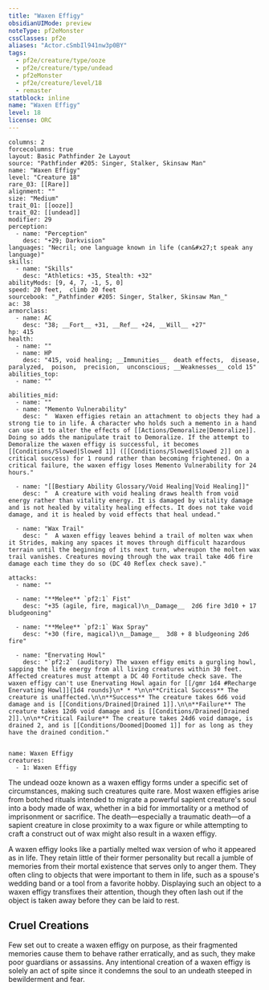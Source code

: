 ```yaml
---
title: "Waxen Effigy"
obsidianUIMode: preview
noteType: pf2eMonster
cssClasses: pf2e
aliases: "Actor.cSmbIl941nw3p0BY" 
tags:
  - pf2e/creature/type/ooze
  - pf2e/creature/type/undead
  - pf2eMonster
  - pf2e/creature/level/18
  - remaster
statblock: inline
name: "Waxen Effigy"
level: 18
license: ORC
---
```


```statblock
columns: 2
forcecolumns: true
layout: Basic Pathfinder 2e Layout
source: "Pathfinder #205: Singer, Stalker, Skinsaw Man"
name: "Waxen Effigy"
level: "Creature 18"
rare_03: [[Rare]]
alignment: ""
size: "Medium"
trait_01: [[ooze]]
trait_02: [[undead]]
modifier: 29
perception:
  - name: "Perception"
    desc: "+29; Darkvision"
languages: "Necril; one language known in life (can&#x27;t speak any language)"
skills:
  - name: "Skills"
    desc: "Athletics: +35, Stealth: +32"
abilityMods: [9, 4, 7, -1, 5, 0]
speed: 20 feet,  climb 20 feet
sourcebook: "_Pathfinder #205: Singer, Stalker, Skinsaw Man_"
ac: 38
armorclass:
  - name: AC
    desc: "38; __Fort__ +31, __Ref__ +24, __Will__ +27"
hp: 415
health:
  - name: ""
  - name: HP
    desc: "415, void healing; __Immunities__  death effects,  disease,  paralyzed,  poison,  precision,  unconscious; __Weaknesses__ cold 15"
abilities_top:
  - name: ""

abilities_mid:
  - name: ""
  - name: "Memento Vulnerability"
    desc: "  Waxen effigies retain an attachment to objects they had a strong tie to in life. A character who holds such a memento in a hand can use it to alter the effects of [[Actions/Demoralize|Demoralize]]. Doing so adds the manipulate trait to Demoralize. If the attempt to Demoralize the waxen effigy is successful, it becomes [[Conditions/Slowed|Slowed 1]] ([[Conditions/Slowed|Slowed 2]] on a critical success) for 1 round rather than becoming frightened. On a critical failure, the waxen effigy loses Memento Vulnerability for 24 hours."

  - name: "[[Bestiary Ability Glossary/Void Healing|Void Healing]]"
    desc: "  A creature with void healing draws health from void energy rather than vitality energy. It is damaged by vitality damage and is not healed by vitality healing effects. It does not take void damage, and it is healed by void effects that heal undead."

  - name: "Wax Trail"
    desc: "  A waxen effigy leaves behind a trail of molten wax when it Strides, making any spaces it moves through difficult hazardous terrain until the beginning of its next turn, whereupon the molten wax trail vanishes. Creatures moving through the wax trail take 4d6 fire damage each time they do so (DC 40 Reflex check save)."

attacks:
  - name: ""

  - name: "**Melee** `pf2:1` Fist"
    desc: "+35 (agile, fire, magical)\n__Damage__  2d6 fire 3d10 + 17 bludgeoning"

  - name: "**Melee** `pf2:1` Wax Spray"
    desc: "+30 (fire, magical)\n__Damage__  3d8 + 8 bludgeoning 2d6 fire"

  - name: "Enervating Howl"
    desc: "`pf2:2` (auditory) The waxen effigy emits a gurgling howl, sapping the life energy from all living creatures within 30 feet. Affected creatures must attempt a DC 40 Fortitude check save. The waxen effigy can't use Enervating Howl again for [[/gmr 1d4 #Recharge Enervating Howl]]{1d4 rounds}\n* * *\n\n**Critical Success** The creature is unaffected.\n\n**Success** The creature takes 6d6 void damage and is [[Conditions/Drained|Drained 1]].\n\n**Failure** The creature takes 12d6 void damage and is [[Conditions/Drained|Drained 2]].\n\n**Critical Failure** The creature takes 24d6 void damage, is drained 2, and is [[Conditions/Doomed|Doomed 1]] for as long as they have the drained condition."
 
```

```encounter-table
name: Waxen Effigy
creatures:
  - 1: Waxen Effigy
```



The undead ooze known as a waxen effigy forms under a specific set of circumstances, making such creatures quite rare. Most waxen effigies arise from botched rituals intended to migrate a powerful sapient creature's soul into a body made of wax, whether in a bid for immortality or a method of imprisonment or sacrifice. The death—especially a traumatic death—of a sapient creature in close proximity to a wax figure or while attempting to craft a construct out of wax might also result in a waxen effigy.

A waxen effigy looks like a partially melted wax version of who it appeared as in life. They retain little of their former personality but recall a jumble of memories from their mortal existence that serves only to anger them. They often cling to objects that were important to them in life, such as a spouse's wedding band or a tool from a favorite hobby. Displaying such an object to a waxen effigy transfixes their attention, though they often lash out if the object is taken away before they can be laid to rest.

## Cruel Creations

Few set out to create a waxen effigy on purpose, as their fragmented memories cause them to behave rather erratically, and as such, they make poor guardians or assassins. Any intentional creation of a waxen effigy is solely an act of spite since it condemns the soul to an undeath steeped in bewilderment and fear.
